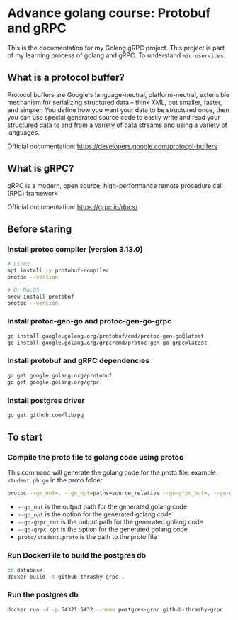 # Advance golang course: Protobuf and gRPC


This is the documentation for my Golang gRPC project. 
This project is part of my learning process of golang and gRPC. 
To understand `microservices`.

## What is a protocol buffer?

Protocol buffers are Google's language-neutral, platform-neutral, extensible mechanism for 
serializing structured data – think XML, but smaller, faster, and simpler. 
You define how you want your data to be structured once, then you can use special 
generated source code to easily write and read your structured data to and from a 
variety of data streams and using a variety of languages.

Official documentation: https://developers.google.com/protocol-buffers

## What is gRPC?

gRPC is a modern, open source, high-performance remote procedure call (RPC) framework

Official documentation: https://grpc.io/docs/


## Before staring

### Install protoc compiler (version 3.13.0)

```bash
# Linux
apt install -y protobuf-compiler
protoc --version 
```
```bash
# Or MacOS
brew install protobuf
protoc --version 
```

### Install protoc-gen-go and protoc-gen-go-grpc

```bash
go install google.golang.org/protobuf/cmd/protoc-gen-go@latest  
go install google.golang.org/grpc/cmd/protoc-gen-go-grpc@latest
```
### Install protobuf  and gRPC dependencies

```bash
go get google.golang.org/protobuf
go get google.golang.org/grpc
```

### Install postgres driver

```bash
go get github.com/lib/pq
```


## To start

### Compile the proto file to golang code using protoc

This command will generate the golang code for the proto file.
example: `student.pb.go` in the proto folder

```bash
protoc --go_out=. --go_opt=paths=source_relative --go-grpc_out=. --go-grpc_opt=paths=source_relative studentpb/student.studentpb
```

+ `--go_out` is the output path for the generated golang code
+ `--go_opt` is the option for the generated golang code
+ `--go-grpc_out` is the output path for the generated golang code
+ `--go-grpc_opt` is the option for the generated golang code
+ `proto/student.proto` is the path to the proto file

### Run DockerFile to build the postgres db

```bash
cd database
docker build -t github-thrashy-grpc .
```

### Run the postgres db

```bash
docker run -d -p 54321:5432 --name postgres-grpc github-thrashy-grpc
```